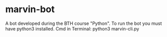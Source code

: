 # marvin-bot
A bot developed during the BTH course "Python". To run the bot you must have python3 installed. Cmd in Terminal: python3 marvin-cli.py
